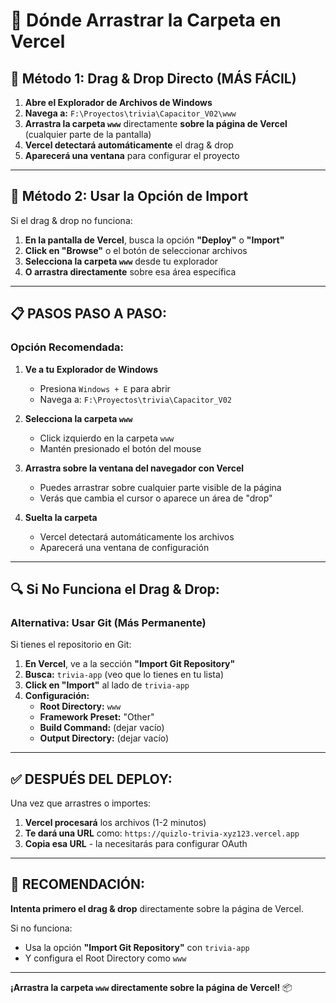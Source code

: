 # 📍 Dónde Arrastrar la Carpeta en Vercel

## 🎯 Método 1: Drag & Drop Directo (MÁS FÁCIL)

1. **Abre el Explorador de Archivos de Windows**
2. **Navega a:** `F:\Proyectos\trivia\Capacitor_V02\www`
3. **Arrastra la carpeta `www`** directamente **sobre la página de Vercel** (cualquier parte de la pantalla)
4. **Vercel detectará automáticamente** el drag & drop
5. **Aparecerá una ventana** para configurar el proyecto

---

## 🎯 Método 2: Usar la Opción de Import

Si el drag & drop no funciona:

1. **En la pantalla de Vercel**, busca la opción **"Deploy"** o **"Import"**
2. **Click en "Browse"** o el botón de seleccionar archivos
3. **Selecciona la carpeta `www`** desde tu explorador
4. **O arrastra directamente** sobre esa área específica

---

## 📋 PASOS PASO A PASO:

### Opción Recomendada:

1. **Ve a tu Explorador de Windows**
   - Presiona `Windows + E` para abrir
   - Navega a: `F:\Proyectos\trivia\Capacitor_V02`

2. **Selecciona la carpeta `www`**
   - Click izquierdo en la carpeta `www`
   - Mantén presionado el botón del mouse

3. **Arrastra sobre la ventana del navegador con Vercel**
   - Puedes arrastrar sobre cualquier parte visible de la página
   - Verás que cambia el cursor o aparece un área de "drop"

4. **Suelta la carpeta**
   - Vercel detectará automáticamente los archivos
   - Aparecerá una ventana de configuración

---

## 🔍 Si No Funciona el Drag & Drop:

### Alternativa: Usar Git (Más Permanente)

Si tienes el repositorio en Git:

1. **En Vercel**, ve a la sección **"Import Git Repository"**
2. **Busca:** `trivia-app` (veo que lo tienes en tu lista)
3. **Click en "Import"** al lado de `trivia-app`
4. **Configuración:**
   - **Root Directory:** `www`
   - **Framework Preset:** "Other"
   - **Build Command:** (dejar vacío)
   - **Output Directory:** (dejar vacío)

---

## ✅ DESPUÉS DEL DEPLOY:

Una vez que arrastres o importes:

1. **Vercel procesará** los archivos (1-2 minutos)
2. **Te dará una URL** como: `https://quizlo-trivia-xyz123.vercel.app`
3. **Copia esa URL** - la necesitarás para configurar OAuth

---

## 🎯 RECOMENDACIÓN:

**Intenta primero el drag & drop** directamente sobre la página de Vercel.

Si no funciona:
- Usa la opción **"Import Git Repository"** con `trivia-app`
- Y configura el Root Directory como `www`

---

**¡Arrastra la carpeta `www` directamente sobre la página de Vercel!** 📦


